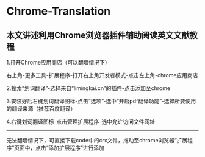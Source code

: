 # Chrome-Translation
**本文讲述利用Chrome浏览器插件辅助阅读英文文献教程**
---
1.打开Chrome应用商店（可以翻墙情况下）

  右上角-更多工具-扩展程序-打开右上角开发者模式-点击左上角-chrome应用商店
  
2.搜索“划词翻译”-选择来自“limingkai.cn”的插件-点击添加至chrome

3.安装好后右键划词翻译图标-点击“选项”-选中“开启pdf翻译功能”-选择所要使用的翻译来源（推荐百度翻译）

4.右键划词翻译图标-点击管理扩展程序-选中允许访问文件网址

---

无法翻墙情况下，可直接下载code中的crx文件，拖动至chrome浏览器“扩展程序”页面中，点击“添加扩展程序”进行添加
